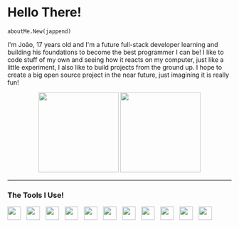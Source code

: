 # Hello There!

`aboutMe.New(jappend)`

I'm João, 17 years old and I'm a future full-stack developer learning and building his foundations to become
the best programmer I can be! I like to code stuff of my own and seeing how it reacts on my computer, just like
a little experiment, I also like to build projects from the ground up. I hope to create a big open 
source project in the near future, just imagining it is really fun!

<div align="center">
   <img height="180em"
        src="https://github-readme-stats.vercel.app/api?username=jappend&count_private=true&show_icons=true&theme=codeSTACKr" />
   <img height="180em"
       src="https://github-readme-stats.vercel.app/api/top-langs/?username=jappend&layout=compact&theme=codeSTACKr&langs_count=7" />
</div>

---

### The Tools I Use!

<img align="left" width="30px" style="padding-right:10px;" src="https://cdn.jsdelivr.net/gh/devicons/devicon@latest/icons/html5/html5-plain.svg" />
<img align="left" width="30px" style="padding-right:10px;" src="https://cdn.jsdelivr.net/gh/devicons/devicon@latest/icons/css3/css3-plain.svg" />
<img align="left" width="30px" style="padding-right:10px;" src="https://cdn.jsdelivr.net/gh/devicons/devicon@latest/icons/javascript/javascript-plain.svg" />
<img align="left" width="30px" style="padding-right:10px;" src="https://cdn.jsdelivr.net/gh/devicons/devicon@latest/icons/go/go-original-wordmark.svg" />
<img align="left" width="30px" style="padding-right:10px;" src="https://cdn.jsdelivr.net/gh/devicons/devicon@latest/icons/python/python-plain.svg" />
<img align="left" width="30px" style="padding-right:10px;" src="https://cdn.jsdelivr.net/gh/devicons/devicon@latest/icons/postgresql/postgresql-plain.svg" />
<img align="left" width="30px" style="padding-right:10px;" src="https://cdn.jsdelivr.net/gh/devicons/devicon@latest/icons/archlinux/archlinux-original.svg" />
<img align="left" width="30px" style="padding-right:10px;" src="https://cdn.jsdelivr.net/gh/devicons/devicon@latest/icons/neovim/neovim-original.svg" />
<img align="left" width="30px" style="padding-right:10px;" src="https://cdn.jsdelivr.net/gh/devicons/devicon@latest/icons/git/git-original.svg" />
<img align="left" width="30px" style="padding-right:10px;" src="https://cdn.jsdelivr.net/gh/devicons/devicon@latest/icons/docker/docker-plain.svg" />
<img align="left" width="30px" style="padding-right:10px;" src="https://cdn.jsdelivr.net/gh/devicons/devicon@latest/icons/axios/axios-plain.svg" />
